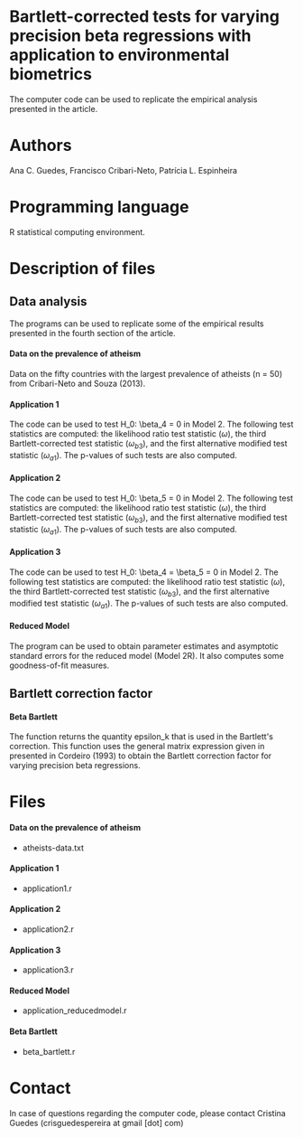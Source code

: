 # Bartlett-corrected tests for varying precision beta regressions with application to environmental biometrics
The computer code can be used to replicate the empirical analysis presented in the article.

# Authors
Ana C. Guedes, Francisco Cribari-Neto, Patrı́cia L. Espinheira

# Programming language
R statistical computing environment.

# Description of files 
## Data analysis
The programs can be used to replicate some of the empirical results presented in the fourth section of the article. 

#### Data on the prevalence of atheism
Data on the fifty countries with the largest prevalence of atheists (n = 50) from Cribari-Neto and Souza (2013).

#### Application 1 
The code can be used to test H_0: \beta_4 = 0 in Model 2. The following test statistics are computed: the likelihood 
ratio test statistic ($\omega$), the third Bartlett-corrected test statistic ($\omega_{b3}$), and the first alternative 
modified test statistic ($\omega_{a1}$). The p-values of such tests are also computed.

#### Application 2
The code can be used to test H_0: \beta_5 = 0 in Model 2. The following test statistics are computed: the likelihood 
ratio test statistic ($\omega$), the third Bartlett-corrected test statistic ($\omega_{b3}$), and the first alternative 
modified test statistic ($\omega_{a1}$). The p-values of such tests are also computed. 

#### Application 3
The code can be used to test H_0: \beta_4 = \beta_5 = 0 in Model 2. The following test statistics are computed: the likelihood 
ratio test statistic ($\omega$), the third Bartlett-corrected test statistic ($\omega_{b3}$), and the first alternative modified 
test statistic ($\omega_{a1}$). The p-values of such tests are also computed. 

#### Reduced Model 
The program can be used to obtain parameter estimates and asymptotic standard errors for the reduced model (Model 2R). It also 
computes some goodness-of-fit measures.

## Bartlett correction factor 
#### Beta Bartlett
The function returns the quantity epsilon_k that is used in the Bartlett's correction. This function uses the general matrix expression
given in presented in Cordeiro (1993) to obtain the Bartlett correction factor for varying precision beta regressions.

# Files 
#### Data on the prevalence of atheism
* atheists-data.txt
#### Application 1 
* application1.r
#### Application 2 
* application2.r
#### Application 3 
* application3.r
#### Reduced Model 
* application_reducedmodel.r
#### Beta Bartlett
* beta_bartlett.r

# Contact
In case of questions regarding the computer code, please contact
Cristina Guedes (crisguedespereira at gmail [dot] com)
